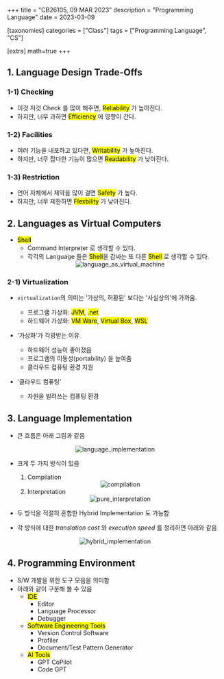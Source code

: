 +++
title = "CB26105, 09 MAR 2023"
description = "Programming Language"
date = 2023-03-09

[taxonomies]
categories = ["Class"]
tags = ["Programming Language", "CS"]

[extra]
math=true
+++

## 1. Language Design Trade-Offs
### 1-1) Checking
- 이것 저것 Check 를 많이 해주면, <mark>Reliability</mark> 가 높아진다.
- 하지만, 너무 과하면 <mark>Efficiency</mark> 에 영향이 간다.

### 1-2) Facilities
- 여러 기능을 내포하고 있다면, <mark>Writability</mark> 가 높아진다.
- 하지만, 너무 잡다한 기능이 많으면 <mark>Readability</mark> 가 낮아진다.

### 1-3) Restriction
- 언어 자체에서 제약을 많이 걸면 <mark>Safety</mark> 가 높다.
- 하지만, 너무 제한하면 <mark>Flexbility</mark> 가 낮아진다.

## 2. Languages as Virtual Computers
- <mark>Shell</mark>
  - Command Interpreter 로 생각할 수 있다.
  - 각각의 <kbd>Language</kbd> 들은 <mark>Shell</mark>을 감싸는 또 다른 <mark>Shell</mark> 로 생각할 수 있다.
  <center>
  <img src="/image/post/cb26105/language_as_virtual_machine.png" alt="language_as_virtual_machine" />
  </center>

### 2-1) Virtualization
- `virtualization`의 의미는 '가상의, 허황된' 보다는 '사실상의'에 가까움.
  - 프로그램 가상화: <mark>JVM</mark>, <mark>.net</mark>
  - 하드웨어 가상화: <mark>VM Ware</mark>, <mark>Virtual Box</mark>, <mark>WSL</mark>

- '가상화'가 각광받는 이유
  - 하드웨어 성능이 좋아졌음
  - 프로그램의 이동성(portability) 을 높여줌
  - 클라우드 컴퓨팅 환경 지원

- '클라우드 컴퓨팅'
  - 자원을 빌려쓰는 컴퓨팅 환경

## 3. Language Implementation
- 큰 흐름은 아래 그림과 같음

<center>
<img src="/Lectures/cb26105/img/language_implementation.png" alt="language_implementation" w=450 h=400)/>
</center>

- 크게 두 가지 방식이 있음
  1. Compilation
  <center>
  <img src="/Lectures/cb26105/img/compilation.png" alt="compilation" w=450 h=400) />
  </center>

  2. Interpretation
  <center>
  <img src="/Lectures/cb26105/img/pure_interpretation.png" alt="pure_interpretation" w=450 h=400) />
  </center>

- 두 방식을 적절히 혼합한 Hybrid Implementation 도 가능함

- 각 방식에 대한 *translation cost* 와 *execution speed* 를 정리하면 아래와 같음

<center>
<img src="/Lectures/cb26105/img/hybrid_implementation.png" alt="hybrid_implementation" w=450 h=400) />
</center>

## 4. Programming Environment
- S/W 개발을 위한 도구 모음을 의미함
- 아래와 같이 구분해 볼 수 있음
  - <mark>IDE</mark>
    - Editor
    - Language Processor
    - Debugger
  - <mark>Software Engineering Tools</mark>
    - Version Control Software
    - Profiler
    - Document/Test Pattern Generator
  - <mark>AI Tools</mark>
    - GPT CoPilot
    - Code GPT

